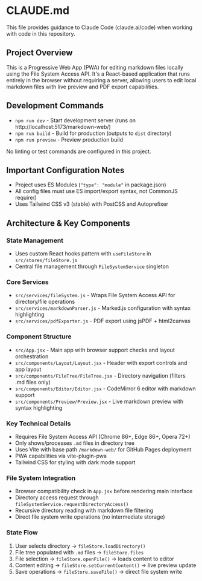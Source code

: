 # CLAUDE.md

This file provides guidance to Claude Code (claude.ai/code) when working with code in this repository.

## Project Overview

This is a Progressive Web App (PWA) for editing markdown files locally using the File System Access API. It's a React-based application that runs entirely in the browser without requiring a server, allowing users to edit local markdown files with live preview and PDF export capabilities.

## Development Commands

- `npm run dev` - Start development server (runs on http://localhost:5173/markdown-web/)
- `npm run build` - Build for production (outputs to `dist` directory)  
- `npm run preview` - Preview production build

No linting or test commands are configured in this project.

## Important Configuration Notes

- Project uses ES Modules (`"type": "module"` in package.json)
- All config files must use ES import/export syntax, not CommonJS require()
- Uses Tailwind CSS v3 (stable) with PostCSS and Autoprefixer

## Architecture & Key Components

### State Management
- Uses custom React hooks pattern with `useFileStore` in `src/stores/fileStore.js`
- Central file management through `FileSystemService` singleton

### Core Services
- `src/services/fileSystem.js` - Wraps File System Access API for directory/file operations
- `src/services/markdownParser.js` - Marked.js configuration with syntax highlighting
- `src/services/pdfExporter.js` - PDF export using jsPDF + html2canvas

### Component Structure
- `src/App.jsx` - Main app with browser support checks and layout orchestration
- `src/components/Layout/Layout.jsx` - Header with export controls and app layout
- `src/components/FileTree/FileTree.jsx` - Directory navigation (filters .md files only)
- `src/components/Editor/Editor.jsx` - CodeMirror 6 editor with markdown support
- `src/components/Preview/Preview.jsx` - Live markdown preview with syntax highlighting

### Key Technical Details
- Requires File System Access API (Chrome 86+, Edge 86+, Opera 72+)
- Only shows/processes `.md` files in directory tree
- Uses Vite with base path `/markdown-web/` for GitHub Pages deployment
- PWA capabilities via vite-plugin-pwa
- Tailwind CSS for styling with dark mode support

### File System Integration
- Browser compatibility check in `App.jsx` before rendering main interface
- Directory access request through `fileSystemService.requestDirectoryAccess()`
- Recursive directory reading with markdown file filtering
- Direct file system write operations (no intermediate storage)

### State Flow
1. User selects directory → `fileStore.loadDirectory()`
2. File tree populated with `.md` files → `fileStore.files`
3. File selection → `fileStore.openFile()` → loads content to editor
4. Content editing → `fileStore.setCurrentContent()` → live preview update
5. Save operations → `fileStore.saveFile()` → direct file system write